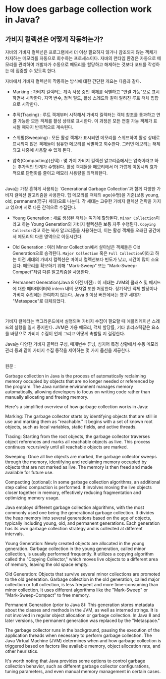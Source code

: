 # How does garbage collection work in Java? 
## 가비지 컬렉션은 어떻게 작동하는가?

자바의 가비지 컬렉션은 프로그램에서 더 이상 필요하지 않거나 참조되지 않는 객체가 차지하는 메모리를 자동으로 회수하는 프로세스이다. 자바의 런타임 환경은 자동으로 메모리를 관리하여 개발자가 수동으로 메모리를 할당하고 해제하는 것보다 코드를 작성하는 데 집중할 수 있도록 한다.
<br>

자바에서 가바지 컬렉션이 작동하는 방식에 대한 간단한 개요는 다음과 같다.
<br>

 - Marking : 가비지 컬렉터는 계속 사용 중인 객체를 식별하고 "연결 가능"으로 표시하면서 시작한다. 지역 변수, 정적 필드, 활성 스레드와 같이 알려진 루트 객체 집합으로 시작한다.


 - 추적(Tracing) : 루트 객체부터 시작해서 가비지 컬렉터는 객체 참조를 통과하고 연결 가능한 모든 객체를 활성 상태로 표시한다. 이 과정은 모든 연결 가능 객체가 표시될 때까지 반복적으로 계속된다.


 - 스위핑(Sweeping) : 모든 활성 객체가 표시되면 메모리를 스위프하여 활성 상태로 표시되지 않은 객체들이 점유한 메모리를 식별하고 회수한다. 그러면 메모리는 해제되고 나중에 사용할 수 있게 된다.


 - 압축(Compacting)(선택) : 몇 가지 가비지 컬렉션 알고리즘에서는 압축이라고 하는 추가적인 단계가 수행된다. 활성 객체들을 메모리에서 더 가깝게 이동시켜 효과적으로 단편화를 줄이고 메모리 사용량을 최적화한다.

<br>
Java는 가장 흔하게 사용되는 `Generational Garbage Collection`과 함께 다양한 가비지 컬렉션 알고리즘을 사용한다. 힙 메모리를 객체의 age(수명)을 기준(보통 young, old, permanent(영구) 세대)으로 나눈다. 각 세대는 고유한 가비지 컬렉션 전략을 가지고 있으며 서로 다른 간격으로 수집된다.

 - Young Generation : 새로 생성된 객체는 여기에 할당된다. `Minor Collection`이라고 하는 Young Generation의 가비지 컬렉션은 보통 자주 수행된다. `Copying Collector`라고 하는 복사 알고리즘을 사용하는데, 이는 활성 객체를 오래된 공간에서 메모리의 다른 영역으로 이동시킨다.


 - Old Generation : 여러 Minor Collection에서 살아남은 객체들은 Old Generation으로 승격된다. `Major Collection` 혹은 `Full Collection`이라고 하는 이전 세대의 가비지 컬렉션은 마이너 컬렉션보다 빈도가 낮고, 시간이 많이 소요된다. 메모리를 확보하기 위해 "Mark-Sweep" 또는 "Mark-Sweep-Compact"처럼 다른 알고리즘을 사용한다.


 - Permanent Generation(Java 8 이전 버전) : 이 세대는 JVM의 클래스 및 메서드에 대한 메타데이터와 intern 내의 문자열 또한 저장한다. 정기적인 객체 할당이나 가비지 수집에는 관여하지 않는다. Java 8 이상 버전에서는 영구 세대가 "Metaspace"로 대체되었다.<br>
<br>

가비지 컬렉터는 백그라운드에서 실행되며 가비지 수집이 필요할 때 애플리케이션 스레드의 실행을 일시 중지한다. JVM은 가용 메모리, 객체 할당률, 기타 휴리스틱같은 요소를 바탕으로 가비지 수집이 언제 그리고 어떻게 촉발될 지 결정한다. 
<br>

Java는 다양한 가비지 콜렉터 구성, 매개변수 튜닝, 심지어 특정 상황에서 수동 메모리 관리 등과 같이 가비지 수집 동작을 제어하는 몇 가지 옵션을 제공한다.
<br>
<br>

원문 :
<br>


Garbage collection in Java is the process of automatically reclaiming memory occupied by objects that are no longer needed or referenced by the program. The Java runtime environment manages memory automatically, allowing developers to focus on writing code rather than manually allocating and freeing memory.

Here's a simplified overview of how garbage collection works in Java:

Marking: The garbage collector starts by identifying objects that are still in use and marking them as "reachable." It begins with a set of known root objects, such as local variables, static fields, and active threads.

Tracing: Starting from the root objects, the garbage collector traverses object references and marks all reachable objects as live. This process continues recursively until all reachable objects are marked.

Sweeping: Once all live objects are marked, the garbage collector sweeps through the memory, identifying and reclaiming memory occupied by objects that are not marked as live. The memory is then freed and made available for future use.

Compacting (optional): In some garbage collection algorithms, an additional step called compaction is performed. It involves moving the live objects closer together in memory, effectively reducing fragmentation and optimizing memory usage.

Java employs different garbage collection algorithms, with the most commonly used one being the generational garbage collection. It divides the heap memory into several generations based on the age of objects, typically including young, old, and permanent generations. Each generation has its own garbage collection strategy and is collected at different intervals.

Young Generation: Newly created objects are allocated in the young generation. Garbage collection in the young generation, called minor collection, is usually performed frequently. It utilizes a copying algorithm called the "Copying Collector," which moves live objects to a different area of memory, leaving the old space empty.

Old Generation: Objects that survive several minor collections are promoted to the old generation. Garbage collection in the old generation, called major collection or full collection, is less frequent and more time-consuming than minor collection. It uses different algorithms like the "Mark-Sweep" or "Mark-Sweep-Compact" to free memory.

Permanent Generation (prior to Java 8): This generation stores metadata about the classes and methods in the JVM, as well as interned strings. It is not involved in regular object allocation or garbage collection. In Java 8 and later versions, the permanent generation was replaced by the "Metaspace."

The garbage collector runs in the background, pausing the execution of the application threads when necessary to perform garbage collection. The Java Virtual Machine (JVM) determines when and how garbage collection is triggered based on factors like available memory, object allocation rate, and other heuristics.

It's worth noting that Java provides some options to control garbage collection behavior, such as different garbage collector configurations, tuning parameters, and even manual memory management in certain cases.